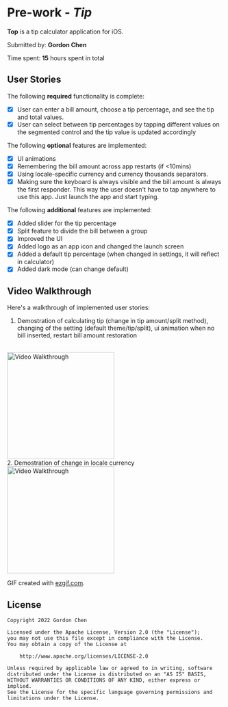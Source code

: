 # Pre-work - *Tip*

**Top** is a tip calculator application for iOS.

Submitted by: **Gordon Chen**

Time spent: **15** hours spent in total

## User Stories

The following **required** functionality is complete:

* [x] User can enter a bill amount, choose a tip percentage, and see the tip and total values.
* [x] User can select between tip percentages by tapping different values on the segmented control and the tip value is updated accordingly

The following **optional** features are implemented:

* [x] UI animations
* [x] Remembering the bill amount across app restarts (if <10mins)
* [x] Using locale-specific currency and currency thousands separators.
* [x] Making sure the keyboard is always visible and the bill amount is always the first responder. This way the user doesn't have to tap anywhere to use this app. Just launch the app and start typing.

The following **additional** features are implemented:

- [x] Added slider for the tip percentage
- [x] Split feature to divide the bill between a group
- [x] Improved the UI
- [x] Added logo as an app icon and changed the launch screen
- [x] Added a default tip percentage (when changed in settings, it will reflect in calculator)
- [x] Added dark mode (can change default) 

## Video Walkthrough

Here's a walkthrough of implemented user stories: <br/>
1. Demostration of calculating tip (change in tip amount/split method), changing of the setting (default theme/tip/split), ui animation when no bill inserted, restart bill amount restoration
<br/>
<img src='https://i.imgur.com/GUmum4R.gif' title='Video Walkthrough' width='250' alt='Video Walkthrough' />
<br/>
2. Demostration of change in locale currency
<br/>
<img src='https://i.imgur.com/ot82Spb.gif' title='Video Walkthrough' width='250' alt='Video Walkthrough' />

GIF created with [ezgif.com](https://ezgif.com/video-to-gif).

## License

    Copyright 2022 Gordon Chen

    Licensed under the Apache License, Version 2.0 (the "License");
    you may not use this file except in compliance with the License.
    You may obtain a copy of the License at

        http://www.apache.org/licenses/LICENSE-2.0

    Unless required by applicable law or agreed to in writing, software
    distributed under the License is distributed on an "AS IS" BASIS,
    WITHOUT WARRANTIES OR CONDITIONS OF ANY KIND, either express or implied.
    See the License for the specific language governing permissions and
    limitations under the License.
